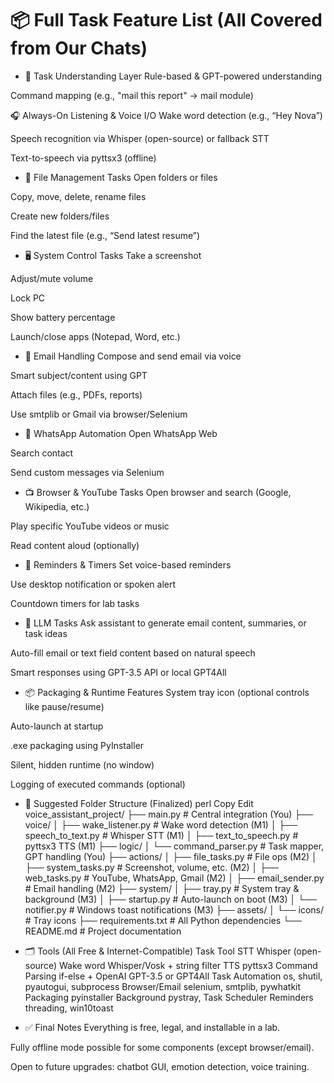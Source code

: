 # 📦 Full Task Feature List (All Covered from Our Chats)
- 🧠 Task Understanding Layer
Rule-based & GPT-powered understanding

Command mapping (e.g., "mail this report" → mail module)

🎧 Always-On Listening & Voice I/O
Wake word detection (e.g., “Hey Nova”)

Speech recognition via Whisper (open-source) or fallback STT

Text-to-speech via pyttsx3 (offline)

- 📂 File Management Tasks
Open folders or files

Copy, move, delete, rename files

Create new folders/files

Find the latest file (e.g., “Send latest resume”)

- 🖥️ System Control Tasks
Take a screenshot

Adjust/mute volume

Lock PC

Show battery percentage

Launch/close apps (Notepad, Word, etc.)

- 📨 Email Handling
Compose and send email via voice

Smart subject/content using GPT

Attach files (e.g., PDFs, reports)

Use smtplib or Gmail via browser/Selenium

- 💬 WhatsApp Automation
Open WhatsApp Web

Search contact

Send custom messages via Selenium

- 📺 Browser & YouTube Tasks
Open browser and search (Google, Wikipedia, etc.)

Play specific YouTube videos or music

Read content aloud (optionally)

- 🔔 Reminders & Timers
Set voice-based reminders

Use desktop notification or spoken alert

Countdown timers for lab tasks

- 🧠 LLM Tasks
Ask assistant to generate email content, summaries, or task ideas

Auto-fill email or text field content based on natural speech

Smart responses using GPT-3.5 API or local GPT4All

- 📦 Packaging & Runtime Features
System tray icon (optional controls like pause/resume)

Auto-launch at startup

.exe packaging using PyInstaller

Silent, hidden runtime (no window)

Logging of executed commands (optional)

- 🧩 Suggested Folder Structure (Finalized)
perl
Copy
Edit
voice_assistant_project/
├── main.py                # Central integration (You)
├── voice/
│   ├── wake_listener.py   # Wake word detection (M1)
│   ├── speech_to_text.py  # Whisper STT (M1)
│   ├── text_to_speech.py  # pyttsx3 TTS (M1)
├── logic/
│   └── command_parser.py  # Task mapper, GPT handling (You)
├── actions/
│   ├── file_tasks.py      # File ops (M2)
│   ├── system_tasks.py    # Screenshot, volume, etc. (M2)
│   ├── web_tasks.py       # YouTube, WhatsApp, Gmail (M2)
│   ├── email_sender.py    # Email handling (M2)
├── system/
│   ├── tray.py            # System tray & background (M3)
│   ├── startup.py         # Auto-launch on boot (M3)
│   └── notifier.py        # Windows toast notifications (M3)
├── assets/
│   └── icons/             # Tray icons
├── requirements.txt       # All Python dependencies
└── README.md              # Project documentation
- 🗂️ Tools (All Free & Internet-Compatible)
Task	Tool
STT	Whisper (open-source)
Wake word	Whisper/Vosk + string filter
TTS	pyttsx3
Command Parsing	if-else + OpenAI GPT-3.5 or GPT4All
Task Automation	os, shutil, pyautogui, subprocess
Browser/Email	selenium, smtplib, pywhatkit
Packaging	pyinstaller
Background	pystray, Task Scheduler
Reminders	threading, win10toast

- ✅ Final Notes
Everything is free, legal, and installable in a lab.

Fully offline mode possible for some components (except browser/email).

Open to future upgrades: chatbot GUI, emotion detection, voice training.